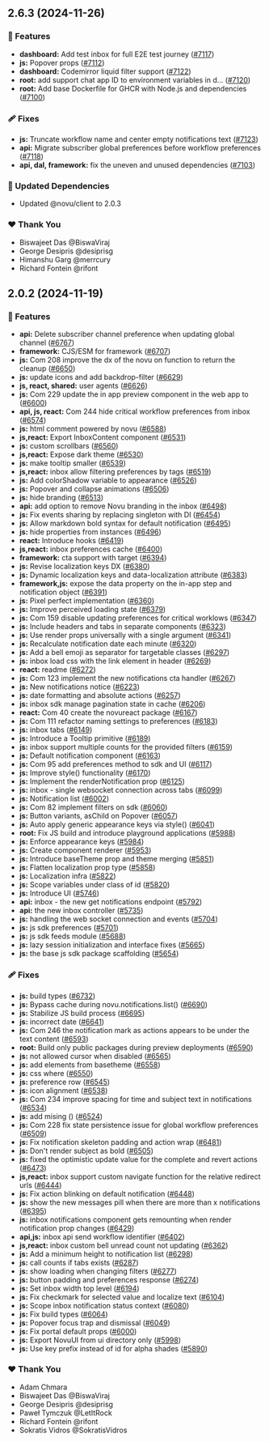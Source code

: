 ## 2.6.3 (2024-11-26)

### 🚀 Features

- **dashboard:** Add test inbox for full E2E test journey ([#7117](https://github.com/novuhq/novu/pull/7117))
- **js:** Popover props ([#7112](https://github.com/novuhq/novu/pull/7112))
- **dashboard:** Codemirror liquid filter support ([#7122](https://github.com/novuhq/novu/pull/7122))
- **root:** add support chat app ID to environment variables in d… ([#7120](https://github.com/novuhq/novu/pull/7120))
- **root:** Add base Dockerfile for GHCR with Node.js and dependencies ([#7100](https://github.com/novuhq/novu/pull/7100))

### 🩹 Fixes

- **js:** Truncate workflow name and center empty notifications text ([#7123](https://github.com/novuhq/novu/pull/7123))
- **api:** Migrate subscriber global preferences before workflow preferences ([#7118](https://github.com/novuhq/novu/pull/7118))
- **api, dal, framework:** fix the uneven and unused dependencies ([#7103](https://github.com/novuhq/novu/pull/7103))

### 🧱 Updated Dependencies

- Updated @novu/client to 2.0.3

### ❤️  Thank You

- Biswajeet Das @BiswaViraj
- George Desipris @desiprisg
- Himanshu Garg @merrcury
- Richard Fontein @rifont

## 2.0.2 (2024-11-19)

### 🚀 Features

- **api:** Delete subscriber channel preference when updating global channel ([#6767](https://github.com/novuhq/novu/pull/6767))
- **framework:** CJS/ESM for framework ([#6707](https://github.com/novuhq/novu/pull/6707))
- **js:** Com 208 improve the dx of the novu on function to return the cleanup ([#6650](https://github.com/novuhq/novu/pull/6650))
- **js:** update icons and add backdrop-filter ([#6629](https://github.com/novuhq/novu/pull/6629))
- **js, react, shared:** user agents ([#6626](https://github.com/novuhq/novu/pull/6626))
- **js:** Com 229 update the in app preview component in the web app to ([#6600](https://github.com/novuhq/novu/pull/6600))
- **api, js, react:** Com 244 hide critical workflow preferences from inbox ([#6574](https://github.com/novuhq/novu/pull/6574))
- **js:** html comment powered by novu ([#6588](https://github.com/novuhq/novu/pull/6588))
- **js,react:** Export InboxContent component ([#6531](https://github.com/novuhq/novu/pull/6531))
- **js:** custom scrollbars ([#6560](https://github.com/novuhq/novu/pull/6560))
- **js,react:** Expose dark theme ([#6530](https://github.com/novuhq/novu/pull/6530))
- **js:** make tooltip smaller ([#6539](https://github.com/novuhq/novu/pull/6539))
- **js,react:** inbox allow filtering preferences by tags ([#6519](https://github.com/novuhq/novu/pull/6519))
- **js:** Add colorShadow variable to appearance ([#6526](https://github.com/novuhq/novu/pull/6526))
- **js:** Popover and collapse animations ([#6506](https://github.com/novuhq/novu/pull/6506))
- **js:** hide branding ([#6513](https://github.com/novuhq/novu/pull/6513))
- **api:** add option to remove Novu branding in the inbox ([#6498](https://github.com/novuhq/novu/pull/6498))
- **js:** Fix events sharing by replacing singleton with DI ([#6454](https://github.com/novuhq/novu/pull/6454))
- **js:** Allow markdown bold syntax for default notification ([#6495](https://github.com/novuhq/novu/pull/6495))
- **js:** hide properties from instances ([#6496](https://github.com/novuhq/novu/pull/6496))
- **react:** Introduce hooks ([#6419](https://github.com/novuhq/novu/pull/6419))
- **js,react:** inbox preferences cache ([#6400](https://github.com/novuhq/novu/pull/6400))
- **framework:** cta support with target ([#6394](https://github.com/novuhq/novu/pull/6394))
- **js:** Revise localization keys DX ([#6380](https://github.com/novuhq/novu/pull/6380))
- **js:** Dynamic localization keys and data-localization attribute ([#6383](https://github.com/novuhq/novu/pull/6383))
- **framework,js:** expose the data property on the in-app step and notification object ([#6391](https://github.com/novuhq/novu/pull/6391))
- **js:** Pixel perfect implementation ([#6360](https://github.com/novuhq/novu/pull/6360))
- **js:** Improve perceived loading state ([#6379](https://github.com/novuhq/novu/pull/6379))
- **js:** Com 159 disable updating preferences for critical worklows ([#6347](https://github.com/novuhq/novu/pull/6347))
- **js:** Include headers and tabs in separate components ([#6323](https://github.com/novuhq/novu/pull/6323))
- **js:** Use render props universally with a single argument ([#6341](https://github.com/novuhq/novu/pull/6341))
- **js:** Recalculate notification date each minute ([#6320](https://github.com/novuhq/novu/pull/6320))
- **js:** Add a bell emoji as separator for targetable classes ([#6297](https://github.com/novuhq/novu/pull/6297))
- **js:** inbox load css with the link element in header ([#6269](https://github.com/novuhq/novu/pull/6269))
- **react:** readme ([#6272](https://github.com/novuhq/novu/pull/6272))
- **js:** Com 123 implement the new notifications cta handler ([#6267](https://github.com/novuhq/novu/pull/6267))
- **js:** New notifications notice ([#6223](https://github.com/novuhq/novu/pull/6223))
- **js:** date formatting and absolute actions ([#6257](https://github.com/novuhq/novu/pull/6257))
- **js:** inbox sdk manage pagination state in cache ([#6206](https://github.com/novuhq/novu/pull/6206))
- **react:** Com 40 create the novureact package ([#6167](https://github.com/novuhq/novu/pull/6167))
- **js:** Com 111 refactor naming settings to preferences ([#6183](https://github.com/novuhq/novu/pull/6183))
- **js:** inbox tabs ([#6149](https://github.com/novuhq/novu/pull/6149))
- **js:** Introduce a Tooltip primitive ([#6189](https://github.com/novuhq/novu/pull/6189))
- **js:** inbox support multiple counts for the provided filters ([#6159](https://github.com/novuhq/novu/pull/6159))
- **js:** Default notification component ([#6163](https://github.com/novuhq/novu/pull/6163))
- **js:** Com 95 add preferences method to sdk and UI ([#6117](https://github.com/novuhq/novu/pull/6117))
- **js:** Improve style() functionality ([#6170](https://github.com/novuhq/novu/pull/6170))
- **js:** Implement the renderNotification prop ([#6125](https://github.com/novuhq/novu/pull/6125))
- **js:** inbox - single websocket connection across tabs ([#6099](https://github.com/novuhq/novu/pull/6099))
- **js:** Notification list ([#6002](https://github.com/novuhq/novu/pull/6002))
- **js:** Com 82 implement filters on sdk ([#6060](https://github.com/novuhq/novu/pull/6060))
- **js:** Button variants, asChild on Popover ([#6057](https://github.com/novuhq/novu/pull/6057))
- **js:** Auto apply generic appearance keys via style() ([#6041](https://github.com/novuhq/novu/pull/6041))
- **root:** Fix JS build and introduce playground applications ([#5988](https://github.com/novuhq/novu/pull/5988))
- **js:** Enforce appearance keys ([#5984](https://github.com/novuhq/novu/pull/5984))
- **js:** Create component renderer ([#5953](https://github.com/novuhq/novu/pull/5953))
- **js:** Introduce baseTheme prop and theme merging ([#5851](https://github.com/novuhq/novu/pull/5851))
- **js:** Flatten localization prop type ([#5858](https://github.com/novuhq/novu/pull/5858))
- **js:** Localization infra ([#5822](https://github.com/novuhq/novu/pull/5822))
- **js:** Scope variables under class of id ([#5820](https://github.com/novuhq/novu/pull/5820))
- **js:** Introduce UI ([#5746](https://github.com/novuhq/novu/pull/5746))
- **api:** inbox - the new get notifications endpoint ([#5792](https://github.com/novuhq/novu/pull/5792))
- **api:** the new inbox controller ([#5735](https://github.com/novuhq/novu/pull/5735))
- **js:** handling the web socket connection and events ([#5704](https://github.com/novuhq/novu/pull/5704))
- **js:** js sdk preferences ([#5701](https://github.com/novuhq/novu/pull/5701))
- **js:** js sdk feeds module ([#5688](https://github.com/novuhq/novu/pull/5688))
- **js:** lazy session initialization and interface fixes ([#5665](https://github.com/novuhq/novu/pull/5665))
- **js:** the base js sdk package scaffolding ([#5654](https://github.com/novuhq/novu/pull/5654))

### 🩹 Fixes

- **js:** build types ([#6732](https://github.com/novuhq/novu/pull/6732))
- **js:** Bypass cache during novu.notifications.list() ([#6690](https://github.com/novuhq/novu/pull/6690))
- **js:** Stabilize JS build process ([#6695](https://github.com/novuhq/novu/pull/6695))
- **js:** incorrect date ([#6641](https://github.com/novuhq/novu/pull/6641))
- **js:** Com 246 the notification mark as actions appears to be under the text content ([#6593](https://github.com/novuhq/novu/pull/6593))
- **root:** Build only public packages during preview deployments ([#6590](https://github.com/novuhq/novu/pull/6590))
- **js:** not allowed cursor when disabled ([#6565](https://github.com/novuhq/novu/pull/6565))
- **js:** add elements from basetheme ([#6558](https://github.com/novuhq/novu/pull/6558))
- **js:** css where ([#6550](https://github.com/novuhq/novu/pull/6550))
- **js:** preference row ([#6545](https://github.com/novuhq/novu/pull/6545))
- **js:** icon alignment ([#6538](https://github.com/novuhq/novu/pull/6538))
- **js:** Com 234 improve spacing for time and subject text in notifications ([#6534](https://github.com/novuhq/novu/pull/6534))
- **js:** add mising () ([#6524](https://github.com/novuhq/novu/pull/6524))
- **js:** Com 228 fix state persistence issue for global workflow preferences ([#6509](https://github.com/novuhq/novu/pull/6509))
- **js:** Fix notification skeleton padding and action wrap ([#6481](https://github.com/novuhq/novu/pull/6481))
- **js:** Don't render subject as bold ([#6505](https://github.com/novuhq/novu/pull/6505))
- **js:** fixed the optimistic update value for the complete and revert actions ([#6473](https://github.com/novuhq/novu/pull/6473))
- **js,react:** inbox support custom navigate function for the relative redirect urls ([#6444](https://github.com/novuhq/novu/pull/6444))
- **js:** Fix action blinking on default notification ([#6448](https://github.com/novuhq/novu/pull/6448))
- **js:** show the new messages pill when there are more than x notifications ([#6395](https://github.com/novuhq/novu/pull/6395))
- **js:** inbox notifications component gets remounting when render notification prop changes ([#6429](https://github.com/novuhq/novu/pull/6429))
- **api,js:** inbox api send workflow identifier ([#6402](https://github.com/novuhq/novu/pull/6402))
- **js,react:** inbox custom bell unread count not updating ([#6362](https://github.com/novuhq/novu/pull/6362))
- **js:** Add a minimum height to notification list ([#6298](https://github.com/novuhq/novu/pull/6298))
- **js:** call counts if tabs exists ([#6287](https://github.com/novuhq/novu/pull/6287))
- **js:** show loading when changing filters ([#6277](https://github.com/novuhq/novu/pull/6277))
- **js:** button padding and preferences response ([#6274](https://github.com/novuhq/novu/pull/6274))
- **js:** Set inbox width top level ([#6194](https://github.com/novuhq/novu/pull/6194))
- **js:** Fix checkmark for selected value and localize text ([#6104](https://github.com/novuhq/novu/pull/6104))
- **js:** Scope inbox notification status context ([#6080](https://github.com/novuhq/novu/pull/6080))
- **js:** Fix build types ([#6064](https://github.com/novuhq/novu/pull/6064))
- **js:** Popover focus trap and dismissal ([#6049](https://github.com/novuhq/novu/pull/6049))
- **js:** Fix portal default props ([#6000](https://github.com/novuhq/novu/pull/6000))
- **js:** Export NovuUI from ui directory only ([#5998](https://github.com/novuhq/novu/pull/5998))
- **js:** Use key prefix instead of id for alpha shades ([#5890](https://github.com/novuhq/novu/pull/5890))

### ❤️  Thank You

- Adam Chmara
- Biswajeet Das @BiswaViraj
- George Desipris @desiprisg
- Paweł Tymczuk @LetItRock
- Richard Fontein @rifont
- Sokratis Vidros @SokratisVidros